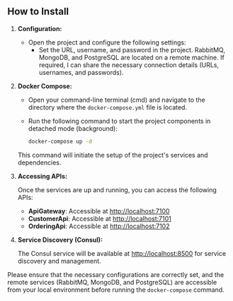 ## How to Install

1. **Configuration:**

   - Open the project and configure the following settings:
     - Set the URL, username, and password in the project. RabbitMQ, MongoDB, and PostgreSQL are located on a remote machine. If required, I can share the necessary connection details (URLs, usernames, and passwords).

2. **Docker Compose:**

   - Open your command-line terminal (cmd) and navigate to the directory where the `docker-compose.yml` file is located.

   - Run the following command to start the project components in detached mode (background):

     ```bash
     docker-compose up -d
     ```

   This command will initiate the setup of the project's services and dependencies.

3. **Accessing APIs:**

   Once the services are up and running, you can access the following APIs:

   - **ApiGateway**: Accessible at [http://localhost:7100](http://localhost:7100)
   - **CustomerApi**: Accessible at [http://localhost:7101](http://localhost:7101)
   - **OrderingApi**: Accessible at [http://localhost:7102](http://localhost:7102)

4. **Service Discovery (Consul):**

   The Consul service will be available at [http://localhost:8500](http://localhost:8500) for service discovery and management.

Please ensure that the necessary configurations are correctly set, and the remote services (RabbitMQ, MongoDB, and PostgreSQL) are accessible from your local environment before running the `docker-compose` command.
